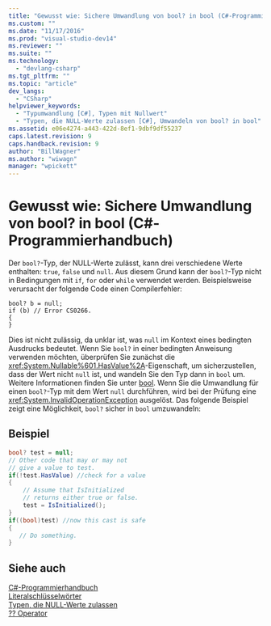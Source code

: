 ```yaml
---
title: "Gewusst wie: Sichere Umwandlung von bool? in bool (C#-Programmierhandbuch) | Microsoft Docs"
ms.custom: ""
ms.date: "11/17/2016"
ms.prod: "visual-studio-dev14"
ms.reviewer: ""
ms.suite: ""
ms.technology: 
  - "devlang-csharp"
ms.tgt_pltfrm: ""
ms.topic: "article"
dev_langs: 
  - "CSharp"
helpviewer_keywords: 
  - "Typumwandlung [C#], Typen mit Nullwert"
  - "Typen, die NULL-Werte zulassen [C#], Umwandeln von bool? in bool"
ms.assetid: e06e4274-a443-422d-8ef1-9dbf9df55237
caps.latest.revision: 9
caps.handback.revision: 9
author: "BillWagner"
ms.author: "wiwagn"
manager: "wpickett"
---
```

# Gewusst wie: Sichere Umwandlung von bool? in bool (C#-Programmierhandbuch)
Der `bool?`\-Typ, der NULL\-Werte zulässt, kann drei verschiedene Werte enthalten: `true`, `false` und `null`.  Aus diesem Grund kann der `bool?`\-Typ nicht in Bedingungen mit `if`, `for` oder `while` verwendet werden.  Beispielsweise verursacht der folgende Code einen Compilerfehler:  
  
```  
bool? b = null;  
if (b) // Error CS0266.  
{  
}  
```  
  
 Dies ist nicht zulässig, da unklar ist, was `null` im Kontext eines bedingten Ausdrucks bedeutet.  Wenn Sie `bool?` in einer bedingten Anweisung verwenden möchten, überprüfen Sie zunächst die <xref:System.Nullable%601.HasValue%2A>\-Eigenschaft, um sicherzustellen, dass der Wert nicht `null` ist, und wandeln Sie den Typ dann in `bool` um.  Weitere Informationen finden Sie unter [bool](../../../csharp/language-reference/keywords/bool.md).  Wenn Sie die Umwandlung für einen `bool?`\-Typ mit dem Wert `null` durchführen, wird bei der Prüfung eine <xref:System.InvalidOperationException> ausgelöst.  Das folgende Beispiel zeigt eine Möglichkeit, `bool?` sicher in `bool` umzuwandeln:  
  
## Beispiel  
  
```c#  
bool? test = null;  
// Other code that may or may not  
// give a value to test.  
if(!test.HasValue) //check for a value  
{  
    // Assume that IsInitialized  
    // returns either true or false.  
    test = IsInitialized();  
}  
if((bool)test) //now this cast is safe  
{  
   // Do something.  
}  
```  
  
## Siehe auch  
 [C\#\-Programmierhandbuch](../../../csharp/programming-guide/index.md)   
 [Literalschlüsselwörter](../../../csharp/language-reference/keywords/literal-keywords.md)   
 [Typen, die NULL\-Werte zulassen](../../../csharp/programming-guide/nullable-types/index.md)   
 [?? Operator](../../../csharp/language-reference/operators/null-conditional-operator.md)